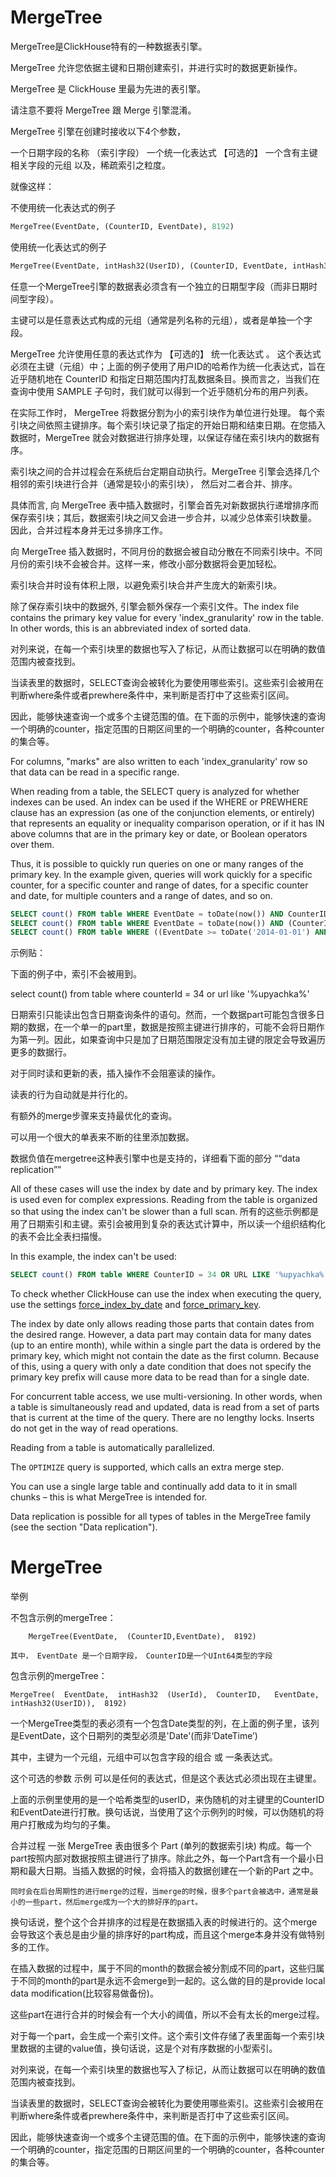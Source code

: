 <a name="table_engines-mergetree"></a>

# MergeTree

MergeTree是ClickHouse特有的一种数据表引擎。

MergeTree 允许您依据主键和日期创建索引，并进行实时的数据更新操作。

MergeTree 是 ClickHouse 里最为先进的表引擎。

请注意不要将 MergeTree 跟 Merge 引擎混淆。

MergeTree 引擎在创建时接收以下4个参数，

一个日期字段的名称 （索引字段）
一个统一化表达式 【可选的】
一个含有主键相关字段的元组
以及，稀疏索引之粒度。

就像这样：

不使用统一化表达式的例子

```sql
MergeTree(EventDate, (CounterID, EventDate), 8192)
```

使用统一化表达式的例子

```sql
MergeTree(EventDate, intHash32(UserID), (CounterID, EventDate, intHash32(UserID)), 8192)
```

任意一个MergeTree引擎的数据表必须含有一个独立的日期型字段（而非日期时间型字段）。

主键可以是任意表达式构成的元组（通常是列名称的元组），或者是单独一个字段。

MergeTree 允许使用任意的表达式作为 【可选的】 统一化表达式 。 这个表达式必须在主键（元组）中；上面的例子使用了用户ID的哈希作为统一化表达式，旨在近乎随机地在 CounterID 和指定日期范围内打乱数据条目。换而言之，当我们在查询中使用 SAMPLE 子句时，我们就可以得到一个近乎随机分布的用户列表。

在实际工作时， MergeTree 将数据分割为小的索引块作为单位进行处理。 每个索引块之间依照主键排序。每个索引块记录了指定的开始日期和结束日期。在您插入数据时，MergeTree 就会对数据进行排序处理，以保证存储在索引块内的数据有序。 

索引块之间的合并过程会在系统后台定期自动执行。MergeTree 引擎会选择几个相邻的索引块进行合并（通常是较小的索引块）， 然后对二者合并、排序。

具体而言, 向 MergeTree 表中插入数据时，引擎会首先对新数据执行递增排序而保存索引块；其后，数据索引块之间又会进一步合并，以减少总体索引块数量。 因此，合并过程本身并无过多排序工作。

向 MergeTree 插入数据时，不同月份的数据会被自动分散在不同索引块中。不同月份的索引块不会被合并。这样一来，修改小部分数据将会更加轻松。

索引块合并时设有体积上限，以避免索引块合并产生庞大的新索引块。

除了保存索引块中的数据外, 引擎会额外保存一个索引文件。The index file contains the primary key value for every 'index_granularity' row in the table. In other words, this is an abbreviated index of sorted data.


对列来说，在每一个索引块里的数据也写入了标记，从而让数据可以在明确的数值范围内被查找到。

当读表里的数据时，SELECT查询会被转化为要使用哪些索引。这些索引会被用在判断where条件或者prewhere条件中，来判断是否打中了这些索引区间。

  因此，能够快速查询一个或多个主键范围的值。在下面的示例中，能够快速的查询一个明确的counter，指定范围的日期区间里的一个明确的counter，各种counter的集合等。

For columns, "marks" are also written to each 'index_granularity' row so that data can be read in a specific range.

When reading from a table, the SELECT query is analyzed for whether indexes can be used.
An index can be used if the WHERE or PREWHERE clause has an expression (as one of the conjunction elements, or entirely) that represents an equality or inequality comparison operation, or if it has IN above columns that are in the primary key or date, or Boolean operators over them.

Thus, it is possible to quickly run queries on one or many ranges of the primary key. In the example given, queries will work quickly for a specific counter, for a specific counter and range of dates, for a specific counter and date, for multiple counters and a range of dates, and so on.


```sql
SELECT count() FROM table WHERE EventDate = toDate(now()) AND CounterID = 34
SELECT count() FROM table WHERE EventDate = toDate(now()) AND (CounterID = 34 OR CounterID = 42)
SELECT count() FROM table WHERE ((EventDate >= toDate('2014-01-01') AND EventDate <= toDate('2014-01-31')) OR EventDate = toDate('2014-05-01')) AND CounterID IN (101500, 731962, 160656) AND (CounterID = 101500 OR EventDate != toDate('2014-05-01'))
```

示例贴：


下面的例子中，索引不会被用到。

select count() from table where counterId = 34 or url like '%upyachka%'

  日期索引只能读出包含日期查询条件的语句。然而，一个数据part可能包含很多日期的数据，在一个单一的part里，数据是按照主键进行排序的，可能不会将日期作为第一列。因此，如果查询中只是加了日期范围限定没有加主键的限定会导致遍历更多的数据行。

  对于同时读和更新的表，插入操作不会阻塞读的操作。

  读表的行为自动就是并行化的。

  有额外的merge步骤来支持最优化的查询。

  可以用一个很大的单表来不断的往里添加数据。

  数据负值在mergetree这种表引擎中也是支持的，详细看下面的部分 ““data replication””

All of these cases will use the index by date and by primary key. The index is used even for complex expressions. Reading from the table is organized so that using the index can't be slower than a full scan.
所有的这些示例都是用了日期索引和主键。索引会被用到复杂的表达式计算中，所以读一个组织结构化的表不会比全表扫描慢。


In this example, the index can't be used:

```sql
SELECT count() FROM table WHERE CounterID = 34 OR URL LIKE '%upyachka%'
```

To check whether ClickHouse can use the index when executing the query, use the settings [ force_index_by_date](../operations/settings/settings.md#settings-settings-force_index_by_date)  and [ force_primary_key](../operations/settings/settings.md#settings-settings-force_primary_key).

The index by date only allows reading those parts that contain dates from the desired range. However, a data part may contain data for many dates (up to an entire month), while within a single part the data is ordered by the primary key, which might not contain the date as the first column. Because of this, using a query with only a date condition that does not specify the primary key prefix will cause more data to be read than for a single date.

For concurrent table access, we use multi-versioning. In other words, when a table is simultaneously read and updated, data is read from a set of parts that is current at the time of the query. There are no lengthy locks. Inserts do not get in the way of read operations.

Reading from a table is automatically parallelized.

The `OPTIMIZE` query is supported, which calls an extra merge step.

You can use a single large table and continually add data to it in small chunks – this is what MergeTree is intended for.

Data replication is possible for all types of tables in the MergeTree family (see the section "Data replication").


# MergeTree

举例

不包含示例的mergeTree：

```text
    MergeTree(EventDate,  (CounterID,EventDate),  8192)  
```
    其中， EventDate 是一个日期字段， CounterID是一个UInt64类型的字段

包含示例的mergeTree：

```text
MergeTree(  EventDate,  intHash32  (UserId),  CounterID,   EventDate,  intHash32(UserID)),  8192)  
```

  一个MergeTree类型的表必须有一个包含Date类型的列，在上面的例子里，该列是EventDate，这个日期列的类型必须是'Date'(而非‘DateTime’)

  其中，主键为一个元组，元组中可以包含字段的组合  或  一条表达式。

  这个可选的参数 示例 可以是任何的表达式，但是这个表达式必须出现在主键里。

  上面的示例里使用的是一个哈希类型的userID，来伪随机的对主键里的CounterID和EventDate进行打散。换句话说，当使用了这个示例列的时候，可以伪随机的将用户打散成为均匀的子集。



合并过程
 一张 MergeTree 表由很多个 Part (单列的数据索引块) 构成。每一个part按照内部对数据按照主键进行了排序。除此之外，每一个Part含有一个最小日期和最大日期。当插入数据的时候，会将插入的数据创建在一个新的Part 之中。

    同时会在后台周期性的进行merge的过程，当merge的时候，很多个part会被选中，通常是最小的一些part，然后merge成为一个大的排好序的part。

  换句话说，整个这个合并排序的过程是在数据插入表的时候进行的。这个merge会导致这个表总是由少量的排序好的part构成，而且这个merge本身并没有做特别多的工作。

  在插入数据的过程中，属于不同的month的数据会被分割成不同的part，这些归属于不同的month的part是永远不会merge到一起的。这么做的目的是provide local data modification(比较容易做备份)。

  这些part在进行合并的时候会有一个大小的阈值，所以不会有太长的merge过程。

  对于每一个part，会生成一个索引文件。这个索引文件存储了表里面每一个索引块里数据的主键的value值，换句话说，这是个对有序数据的小型索引。

  对列来说，在每一个索引块里的数据也写入了标记，从而让数据可以在明确的数值范围内被查找到。

  当读表里的数据时，SELECT查询会被转化为要使用哪些索引。这些索引会被用在判断where条件或者prewhere条件中，来判断是否打中了这些索引区间。

  因此，能够快速查询一个或多个主键范围的值。在下面的示例中，能够快速的查询一个明确的counter，指定范围的日期区间里的一个明确的counter，各种counter的集合等。